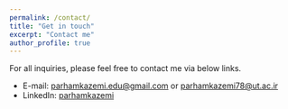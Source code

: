 ```yaml
---
permalink: /contact/
title: "Get in touch"
excerpt: "Contact me"
author_profile: true
---
```

For all inquiries, please feel free to contact me via below links.

* E-mail: parhamkazemi.edu@gmail.com  or  parhamkazemi78@ut.ac.ir
* LinkedIn: [parhamkazemi](http://www.linkedin.com/in/parhamkazemi)
